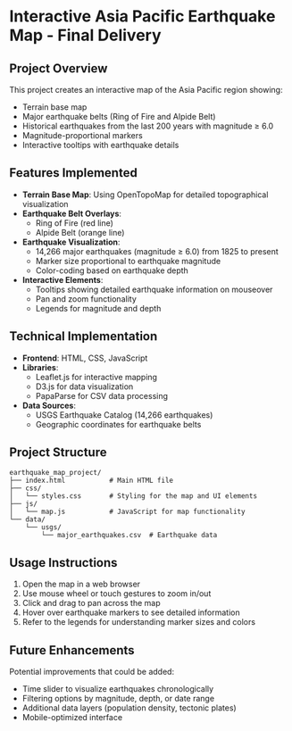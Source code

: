 # Interactive Asia Pacific Earthquake Map - Final Delivery

## Project Overview
This project creates an interactive map of the Asia Pacific region showing:
- Terrain base map
- Major earthquake belts (Ring of Fire and Alpide Belt)
- Historical earthquakes from the last 200 years with magnitude ≥ 6.0
- Magnitude-proportional markers
- Interactive tooltips with earthquake details

## Features Implemented
- **Terrain Base Map**: Using OpenTopoMap for detailed topographical visualization
- **Earthquake Belt Overlays**: 
  - Ring of Fire (red line)
  - Alpide Belt (orange line)
- **Earthquake Visualization**:
  - 14,266 major earthquakes (magnitude ≥ 6.0) from 1825 to present
  - Marker size proportional to earthquake magnitude
  - Color-coding based on earthquake depth
- **Interactive Elements**:
  - Tooltips showing detailed earthquake information on mouseover
  - Pan and zoom functionality
  - Legends for magnitude and depth

## Technical Implementation
- **Frontend**: HTML, CSS, JavaScript
- **Libraries**:
  - Leaflet.js for interactive mapping
  - D3.js for data visualization
  - PapaParse for CSV data processing
- **Data Sources**:
  - USGS Earthquake Catalog (14,266 earthquakes)
  - Geographic coordinates for earthquake belts

## Project Structure
```
earthquake_map_project/
├── index.html           # Main HTML file
├── css/
│   └── styles.css       # Styling for the map and UI elements
├── js/
│   └── map.js           # JavaScript for map functionality
└── data/
    └── usgs/
        └── major_earthquakes.csv  # Earthquake data
```

## Usage Instructions
1. Open the map in a web browser
2. Use mouse wheel or touch gestures to zoom in/out
3. Click and drag to pan across the map
4. Hover over earthquake markers to see detailed information
5. Refer to the legends for understanding marker sizes and colors

## Future Enhancements
Potential improvements that could be added:
- Time slider to visualize earthquakes chronologically
- Filtering options by magnitude, depth, or date range
- Additional data layers (population density, tectonic plates)
- Mobile-optimized interface
